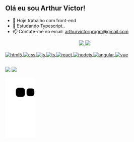 ## Olá eu sou Arthur Victor!

- 🔭 Hoje trabalho com front-end
- 🌱 Estudando Typescript..
- 📫 Contate-me no email: arthurvictorprogm@gmail.com

<div align="center">
  <a href="https://github.com/arthurvictorprogm">
  <img height="180em" src="https://github-readme-stats.vercel.app/api?username=arthurvictorprogm&show_icons=true&theme=dracula&include_all_commits=true&count_private=true"/>
  <img height="180em" src="https://github-readme-stats.vercel.app/api/top-langs/?username=arthurvictorprogm&layout=compact&langs_count=7&theme=dracula"/>
</div>

  
  
<div style="display: inline_block"><br/>
  <img  align="center" alt="html5" src="https://img.shields.io/badge/HTML5-E34F26?style=for-the-badge&logo=html5&logoColor=white"/>
  <img  align="center" alt="css" src="https://img.shields.io/badge/CSS3-1572B6?style=for-the-badge&logo=css3&logoColor=white"/>
  <img  align="center" alt="js" src="https://img.shields.io/badge/JavaScript-F7DF1E?style=for-the-badge&logo=javascript&logoColor=black"/>
  <img  align="center" alt="ts" src="https://img.shields.io/badge/TypeScript-007ACC?style=for-the-badge&logo=typescript&logoColor=white"/>
  <img  align="center" alt="react" src="https://img.shields.io/badge/React-20232A?style=for-the-badge&logo=react&logoColor=61DAFB"/>
  <img  align="center" alt="nodejs" src="https://img.shields.io/badge/Node.js-43853D?style=for-the-badge&logo=node.js&logoColor=white"/>
  <img  align="center" alt="angular" src="https://img.shields.io/badge/Angular-DD0031?style=for-the-badge&logo=angular&logoColor=white"/>
  <img  align="center" alt="vue" src="https://img.shields.io/badge/Vue.js-35495E?style=for-the-badge&logo=vue.js&logoColor=4FC08D"/>
 <div/>
  
  ##
  
  <div> 
  
  <a href = "mailto:arthurvictorprogm@gmail.com"><img src="https://img.shields.io/badge/-Gmail-%23333?style=for-the-badge&logo=gmail&logoColor=white" target="_blank"></a>
  <a href="https://www.linkedin.com/in/rafaella-ballerini-45875016a" target="_blank"><img src="https://img.shields.io/badge/-LinkedIn-%230077B5?style=for-the-badge&logo=linkedin&logoColor=white" target="_blank"></a> 
 
  ![Snake animation](https://github.com/rafaballerini/rafaballerini/blob/output/github-contribution-grid-snake.svg)
 
</div>

  
